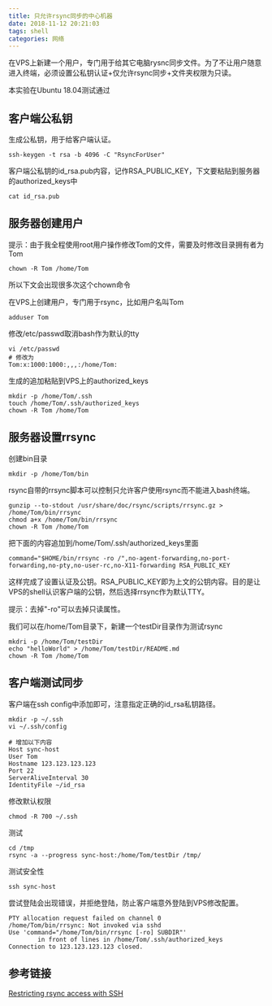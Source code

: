 ```yaml
---
title: 只允许rsync同步的中心机器
date: 2018-11-12 20:21:03
tags: shell
categories: 网络
---
```

在VPS上新建一个用户，专门用于给其它电脑rysnc同步文件。为了不让用户随意进入终端，必须设置公私钥认证+仅允许rsync同步+文件夹权限为只读。
<!-- more -->
本实验在Ubuntu 18.04测试通过

## 客户端公私钥

生成公私钥，用于给客户端认证。

	ssh-keygen -t rsa -b 4096 -C "RsyncForUser"

客户端公私钥的id_rsa.pub内容，记作RSA_PUBLIC_KEY，下文要粘贴到服务器的authorized_keys中

	cat id_rsa.pub

## 服务器创建用户

提示：由于我全程使用root用户操作修改Tom的文件，需要及时修改目录拥有者为Tom

	chown -R Tom /home/Tom

所以下文会出现很多次这个chown命令

在VPS上创建用户，专门用于rsync，比如用户名叫Tom

	adduser Tom

修改/etc/passwd取消bash作为默认的tty

	vi /etc/passwd
	# 修改为
	Tom:x:1000:1000:,,,:/home/Tom:

生成的追加粘贴到VPS上的authorized_keys

	mkdir -p /home/Tom/.ssh
	touch /home/Tom/.ssh/authorized_keys
	chown -R Tom /home/Tom

## 服务器设置rrsync

创建bin目录

	mkdir -p /home/Tom/bin

rsync自带的rrsync脚本可以控制只允许客户使用rsync而不能进入bash终端。

	gunzip --to-stdout /usr/share/doc/rsync/scripts/rrsync.gz > /home/Tom/bin/rrsync
	chmod a+x /home/Tom/bin/rrsync
	chown -R Tom /home/Tom

把下面的内容追加到/home/Tom/.ssh/authorized_keys里面

	command="$HOME/bin/rrsync -ro /",no-agent-forwarding,no-port-forwarding,no-pty,no-user-rc,no-X11-forwarding RSA_PUBLIC_KEY

这样完成了设置认证及公钥。RSA_PUBLIC_KEY即为上文的公钥内容。目的是让VPS的shell认识客户端的公钥，然后选择rrsync作为默认TTY。

提示：去掉"-ro"可以去掉只读属性。

我们可以在/home/Tom目录下，新建一个testDir目录作为测试rsync

	mkdri -p /home/Tom/testDir
	echo "helloWorld" > /home/Tom/testDir/README.md
	chown -R Tom /home/Tom

## 客户端测试同步

客户端在ssh config中添加即可，注意指定正确的id_rsa私钥路径。

	mkdir -p ~/.ssh
	vi ~/.ssh/config
	
	# 增加以下内容
	Host sync-host
	User Tom
	Hostname 123.123.123.123
	Port 22
	ServerAliveInterval 30
	IdentityFile ~/id_rsa
	
修改默认权限

	chmod -R 700 ~/.ssh

测试

	cd /tmp
	rsync -a --progress sync-host:/home/Tom/testDir /tmp/
	
测试安全性

	ssh sync-host
	
尝试登陆会出现错误，并拒绝登陆，防止客户端意外登陆到VPS修改配置。

	PTY allocation request failed on channel 0
	/home/Tom/bin/rrsync: Not invoked via sshd
	Use 'command="/home/Tom/bin/rrsync [-ro] SUBDIR"'
			in front of lines in /home/Tom/.ssh/authorized_keys
	Connection to 123.123.123.123 closed.
	
## 参考链接

[Restricting rsync access with SSH](https://www.whatsdoom.com/posts/2017/11/07/restricting-rsync-access-with-ssh/)
